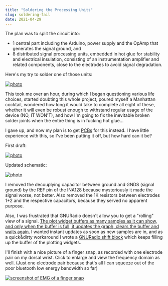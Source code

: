 ```yaml
---
title: "Soldering the Processing Units"
slug: soldering-fail
date: 2021-04-29
---
```


The plan was to split the circuit into:

- 1 central part including the Arduino, power supply and the OpAmp that
  generates the signal ground, and
- 8 distributed signal processing units, embedded in hot glue for stability and
  electrical insulation, consisting of an instrumentation amplifier and related
  components, close to the electrodes to avoid signal degradation.

Here's my try to solder one of those units:

[![photo](/img/blog/2021-04-30_freeform_solder.thumb.png)](/img/blog/2021-04-30_freeform_solder.png)

This took me over an hour, during which I began questioning various life
choices, started doubting this whole project, poured myself a Manhattan
cocktail, wondered how long it would take to complete all eight of these,
whether it will even be robust enough to withstand regular usage of the device
(NO, IT WON'T), and how I'm going to fix the inevitable broken solder joints
when the entire thing is in fucking hot glue...

I gave up, and now my plan is to get
[PCBs](https://en.wikipedia.org/wiki/Printed_circuit_board) for this instead.
I have little experience with this, so I've been putting it off, but how hard
can it be?

First draft:

[![photo](/img/blog/2021-04-30_myocular0.5.1_draft.png)](https://codeberg.org/psylink/psylink/src/branch/master/schematics/circuit5.1.kicad_pcb)

Updated schematic:

[![photo](/img/circuits/c5.1.png)](/c5.1)

I removed the decouplying capacitor between ground and GNDS (signal ground) by
the REF pin of the INA128 because mysteriously it made the signal worse, not
better.  Also removed the 1K resistors between electrodes 1+2 and the
respective capacitors, because they served no apparent purpose.

Also, I was frustrated that GNURadio doesn't allow you to get a "rolling" view
of a signal.  [The plot widget buffers as many samples as it can show, and only
when the buffer is full, it updates the graph, clears the buffer and waits
again.](https://github.com/gnuradio/gnuradio/blob/6dbdc285469dd45d3752794c5195bd29ad45a0d5/gr-qtgui/lib/time_sink_c_impl.cc#L559-L577)
I wanted instant updates as soon as new samples are in, and as a quick&dirty
workaround I wrote a
[GNURadio shift block](https://codeberg.org/psylink/psylink/src/branch/master/experimental/5_ble/gnuradio/block_shift.py)
which keeps filling up the buffer of the plotting widgets.

I'll finish with a nice picture of a finger snap, as recorded with one
electrode pair on my dorsal wrist.  Click to enlarge and view the frequency
domain as well.  (Just one electrode pair because that's all I can squeeze out
of the poor bluetooth low energy bandwidth so far)

[![screenshot of EMG of a finger snap](/img/blog/2021-04-30_snap.thumb.png)](/img/blog/2021-04-30_snap.png)
